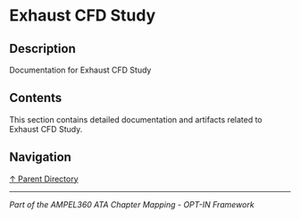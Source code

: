 # Exhaust CFD Study

## Description

Documentation for Exhaust CFD Study

## Contents

This section contains detailed documentation and artifacts related to Exhaust CFD Study.

## Navigation

[↑ Parent Directory](../README.md)

---

*Part of the AMPEL360 ATA Chapter Mapping - OPT-IN Framework*
